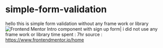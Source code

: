 # simple-form-validation
hello this is simple form validation without any frame work or library
![Frontend Mentor Intro component with sign up form](https://user-images.githubusercontent.com/91076910/203755800-e24afbe5-4c77-4050-a9d7-9d0fb97e16c1.png)|
i did not use any frame work or library 
time spent : 7hr 
source : https://www.frontendmentor.io/home
